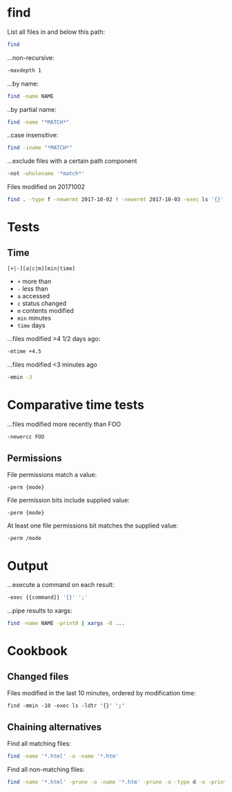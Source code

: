 # find

List all files in and below this path:

```sh
find
```

...non-recursive:
```sh
-maxdepth 1
```

...by name:
```sh
find -name NAME
```

..by partial name:
```sh
find -name "*MATCH*"
```

..case insensitive:
```sh
find -iname "*MATCH*"
```

...exclude files with a certain path component
```sh
-not -wholename '*match*'
```

Files modified on 20171002

```bash
find . -type f -newermt 2017-10-02 ! -newermt 2017-10-03 -exec ls '{}' ';'
```

# Tests

## Time

```
[+|-][a|c|m][min|time]
```

* `+` more than
* `-` less than
* `a` accessed
* `c` status changed
* `m` contents modified
* `min` minutes
* `time` days

...files modified &gt;4 1/2 days ago:
```sh
-mtime +4.5
```

...files modified &lt;3 minutes ago

```sh
-mmin -3
```

# Comparative time tests

...files modified more recently than FOO

```sh
-newercc FOO
```

## Permissions

File permissions match a value:

```
-perm {mode}
```

File permission bits include supplied value:

```
-perm {mode}
```

At least one file permissions bit matches the supplied value:

```
-perm /mode
```

# Output

...execute a command on each result:

```sh
-exec {{command}} '{}' ';'
```

...pipe results to xargs:

```sh
find -name NAME -print0 | xargs -0 ...
```

# Cookbook

## Changed files

Files modified in the last 10 minutes, ordered by modification time:

```
find -mmin -10 -exec ls -ldtr '{}' ';'
```

## Chaining alternatives

Find all matching files:

```sh
find -name '*.html' -o -name '*.htm'
```

Find all non-matching files:

```sh
find -name '*.html' -prune -o -name '*.htm' -prune -o -type d -o -print
```
